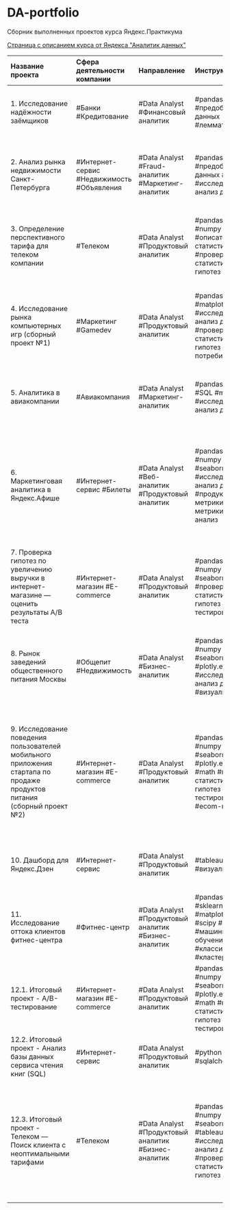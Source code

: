# DA-portfolio
Сборник выполненных проектов курса Яндекс.Практикума


[Страница с описанием курса от Яндекса "Аналитик данных"](https://practicum.yandex.ru/data-analyst/ "Заголовок ссылки")

| Название проекта | Сфера деятельности компании | Направление | Инструменты | Задачи проекта |
| :-------------------- | :-------------------- | :-------------------- | :-------------------- | :-------------------- |
| 1. Исследование надёжности заёмщиков | #Банки #Кредитование | #Data Analyst #Финансовый аналитик | #pandas #python #предобработка данных #лемматизация | Изучить влияние семейного положения и количества детей у клиентов банка на факт погашения кредита в срок |
| 2. Анализ рынка недвижимости Санкт-Петербурга | #Интернет-сервис #Недвижимость #Объявления | #Data Analyst #Fraud-аналитик #Маркетинг-аналитик | #pandas #python #предобработка данных #matplotlib #исследовательский анализ данных | Определить рыночную стоимость объектов недвижимости и типичные параметры квартир на основе данных Яндекс.Недвижимости|
| 3. Определение перспективного тарифа для телеком компании | #Телеком | #Data Analyst #Продуктовый  аналитик | #pandas #python #numpy #matplotlib #описательная статистика  #проверка статистических гипотез | Проанализировать поведение клиентов оператора сотовой связи и определить какой из двух тарифных планов приносит больше денег |
| 4. Исследование рынка компьютерных игр (сборный проект №1) | #Маркетинг #Gamedev | #Data Analyst #Продуктовый  аналитик | #pandas #python #matplotlib #scipy #исследовательский анализ данных  #проверка статистических гипотез #портрет потребителя| Выявить определяющие успешность игры закономерности, исходя из исторических данные о продажах игр, оценок пользователей и экспертов, жанров и платформ |
| 5. Аналитика в авиакомпании | #Авиакомпания | #Data Analyst #Маркетинг-аналитик | #pandas #python #SQL #matplotlib #исследовательский анализ данных | Изучить базу данных и проанализировать спрос пассажиров на рейсы в города, где проходят крупнейшие фестивали |
| 6. Маркетинговая аналитика в Яндекс.Афише | #Интернет-сервис #Билеты | #Data Analyst #Веб-аналитик #Продуктовый  аналитик | #pandas #python #numpy #matplotlib #seaborn #исследовательский анализ данных #продуктовые метрики #ecom-метрики #когортный анализ | На сонове лога сервера с данными о посещениях сайта Яндекс.Афиши изучить как клиенты пользуются сервисом, когда делают первые покупки на сайте, сколько денег приносит компании каждый клиент, когда расходы на привлечение клиента окупаются |
| 7. Проверка гипотез по увеличению выручки в интернет- магазине — оценить результаты A/B теста | #Интернет-магазин #E-commerce | #Data Analyst #Продуктовый  аналитик | #pandas #python #numpy #matplotlib #seaborn #scipy #проверка статистических гипотез #А/В-тестирование | Приоритизировать список гипотез для увеличения выручки, запустить A/B-тест и проанализировать результаты |
| 8. Рынок заведений общественного питания Москвы | #Общепит #Недвижимость | #Data Analyst #Бизнес-аналитик| #pandas #python #numpy #matplotlib #seaborn #scipy #plotly.express #исследовательский анализ данных #визуализация | На основе открытых данных о заведениях общественного питания в Москве подготовить исследование рынка и дать рекомендации по поводу открытия нового заведения |
| 9. Исследование поведения пользователей мобильного приложения стартапа по продаже продуктов питания (сборный проект №2) | #Интернет-магазин #E-commerce | #Data Analyst #Продуктовый  аналитик | #pandas #python #numpy #matplotlib #seaborn #scipy #plotly.express #math #проверка статистических гипотез #А/В-тестирование #ecom-метрики | Изучить воронку событий, посчитать какая доля пользователей проходит на следующий шаг воронки и определить на каком шаге теряется больше всего пользователей. Исследовать результатов A/A/B-теста и выяснить какая контрольная группа лучше |
| 10. Дашборд для Яндекс.Дзен | #Интернет-сервис | #Data Analyst #Продуктовый  аналитик | #tableau #дашборд #визуализация | Используя данные Яндекс.Дзен, создать дашборд с метриками взаимодействия пользователей с карточками статей |
| 11. Исследование оттока клиентов фитнес-центра | #Фитнес-центр | #Data Analyst #Продуктовый аналитик #Бизнес-аналитик | #pandas #python #sklearn #numpy #matplotlib #seaborn #scipy #DS #машинное обучение #классификация #кластеризация | На основе данных о посетителях сети фитнес-центров провести анализ и подготовить план действий по удержанию клиентов |
| 12.1. Итоговый проект - А/В-тестирование | #Интернет-магазин #E-commerce | #Data Analyst #Продуктовый аналитик | #pandas #python #numpy #matplotlib #seaborn #scipy #plotly.express #math #проверка статистических гипотез #А/В-тестирование | Провести оценку результатов A/B-теста |
| 12.2. Итоговый проект - Анализ базы данных сервиса чтения книг (SQL) | #Интернет-сервис | #Data Analyst #Продуктовый аналитик | #python #pandas #sqlalchemy #SQL | Проанализировать базу данных с помощью SQL-запросов |
| 12.3. Итоговый проект - Телеком — Поиск клиента с неоптимальными тарифами | #Телеком | #Data Analyst #Продуктовый аналитик #Бизнес-аналитик | #pandas #python #numpy #matplotlib #seaborn #scipy #tableau #дашборд #исследовательский анализ данных #проверка статистических гипотез | Найти клиентов, которые переплачивают на текущих тарифах; Найти клиентов, которые сэкономят, если перейдут на более дорогой тариф; Анализ изменения выручки при переходе всех клиентов на более оптимальные тарифы; построить дашборд |
